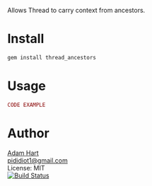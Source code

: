 Allows Thread to carry context from ancestors.

Install
=======

```Bash
gem install thread_ancestors
```

Usage
=====

```Ruby
CODE EXAMPLE
```

Author
======
[Adam Hart](AUTHOR_HOMEPAGE)<br/>
pididiot1@gmail.com<br/>
License: MIT<br/>
[![Build Status](https://travis-ci.org/adam-hart/thread_ancestors.png)](https://travis-ci.org/adam-hart/thread_ancestors)
